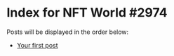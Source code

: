 # Index for NFT World #2974
Posts will be displayed in the order below:

- [Your first post](./001-first.md)

